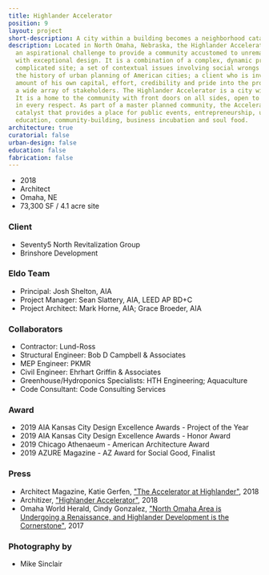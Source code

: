 ```yaml
---
title: Highlander Accelerator
position: 9
layout: project
short-description: A city within a building becomes a neighborhood catalyst.
description: Located in North Omaha, Nebraska, the Highlander Accelerator answers
  an aspirational challenge to provide a community accustomed to unremarkable architecture
  with exceptional design. It is a combination of a complex, dynamic program; a topographically
  complicated site; a set of contextual issues involving social wrongs embedded in
  the history of urban planning of American cities; a client who is investing a significant
  amount of his own capital, effort, credibility and pride into the project, and;
  a wide array of stakeholders. The Highlander Accelerator is a city within a building.
  It is a home to the community with front doors on all sides, open to all and approachable
  in every respect. As part of a master planned community, the Accelerator is a neighborhood
  catalyst that provides a place for public events, entrepreneurship, urban aquaponics,
  education, community-building, business incubation and soul food.
architecture: true
curatorial: false
urban-design: false
education: false
fabrication: false
---
```


- 2018
- Architect
- Omaha, NE
- 73,300 SF / 4.1 acre site

### Client
- Seventy5 North Revitalization Group
- Brinshore Development

### Eldo Team
- Principal: Josh Shelton, AIA
- Project Manager: Sean Slattery, AIA, LEED AP BD+C
- Project Architect: Mark Horne, AIA; Grace Broeder, AIA

### Collaborators
- Contractor: Lund-Ross
- Structural Engineer: Bob D Campbell & Associates
- MEP Engineer: PKMR
- Civil Engineer: Ehrhart Griffin & Associates
- Greenhouse/Hydroponics Specialists: HTH Engineering; Aquaculture
- Code Consultant: Code Consulting Services

### Award
- 2019 AIA Kansas City Design Excellence Awards - Project of the Year
- 2019 AIA Kansas City Design Excellence Awards - Honor Award
- 2019 Chicago Athenaeum - American Architecture Award
- 2019 AZURE Magazine - AZ Award for Social Good, Finalist

### Press
- Architect Magazine, Katie Gerfen, ["The Accelerator at Highlander"](https://www.architectmagazine.com/project-gallery/the-accelerator-at-highlander_o "The Accelerator at Highlander"), 2018
- Architizer, ["Highlander Accelerator"](https://architizer.com/projects/highlander-accelerator/ "Highlander Accelerator"), 2018
- Omaha World Herald, Cindy Gonzalez, ["North Omaha Area is Undergoing a Renaissance, and Highlander Development is the Cornerstone"](https://www.omaha.com/money/north-omaha-area-is-undergoing-a-renaissance-and-highlander-development/article_bd840393-4140-5277-aebb-a90c5bf10517.html "North Omaha Area is Undergoing a Renaissance, and Highlander Development is the Cornerstone"), 2017

### Photography by
- Mike Sinclair